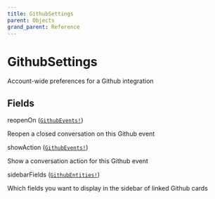 ```yaml
---
title: GithubSettings
parent: Objects
grand_parent: Reference
---
```


# GithubSettings

Account-wide preferences for a Github integration

## Fields

<div class="field-entry ">
  <span id="reopen_on" class="field-name anchored">reopenOn (<code><a href="/docs/reference/object/github_events">GithubEvents!</a></code>)</span>

  <div class="description-wrapper">
   <p>Reopen a closed conversation on this Github event</p>

  </div>
</div>

<div class="field-entry ">
  <span id="show_action" class="field-name anchored">showAction (<code><a href="/docs/reference/object/github_events">GithubEvents!</a></code>)</span>

  <div class="description-wrapper">
   <p>Show a conversation action for this Github event</p>

  </div>
</div>

<div class="field-entry ">
  <span id="sidebar_fields" class="field-name anchored">sidebarFields (<code><a href="/docs/reference/object/github_entities">GithubEntities!</a></code>)</span>

  <div class="description-wrapper">
   <p>Which fields you want to display in the sidebar of linked Github cards</p>

  </div>
</div>

